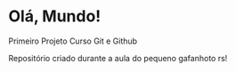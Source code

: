 # Olá, Mundo!
 Primeiro Projeto Curso Git e Github

Repositório criado durante a aula do pequeno gafanhoto rs!